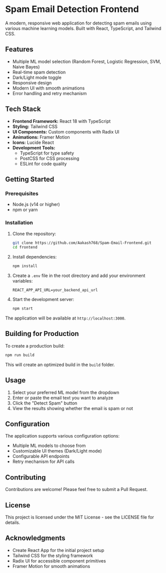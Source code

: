 # Spam Email Detection Frontend

A modern, responsive web application for detecting spam emails using various machine learning models. Built with React, TypeScript, and Tailwind CSS.

## Features

- Multiple ML model selection (Random Forest, Logistic Regression, SVM, Naive Bayes)
- Real-time spam detection
- Dark/Light mode toggle
- Responsive design
- Modern UI with smooth animations
- Error handling and retry mechanism

## Tech Stack

- **Frontend Framework:** React 18 with TypeScript
- **Styling:** Tailwind CSS
- **UI Components:** Custom components with Radix UI
- **Animations:** Framer Motion
- **Icons:** Lucide React
- **Development Tools:**
  - TypeScript for type safety
  - PostCSS for CSS processing
  - ESLint for code quality

## Getting Started

### Prerequisites

- Node.js (v14 or higher)
- npm or yarn

### Installation

1. Clone the repository:
   ```bash
   git clone https://github.com/Aakash768/Spam-Email-Frontend.git
   cd frontend
   ```

2. Install dependencies:
   ```bash
   npm install
   ```

3. Create a `.env` file in the root directory and add your environment variables:
   ```env
   REACT_APP_API_URL=your_backend_api_url
   ```

4. Start the development server:
   ```bash
   npm start
   ```

The application will be available at `http://localhost:3000`.

## Building for Production

To create a production build:

```bash
npm run build
```

This will create an optimized build in the `build` folder.

## Usage

1. Select your preferred ML model from the dropdown
2. Enter or paste the email text you want to analyze
3. Click the "Detect Spam" button
4. View the results showing whether the email is spam or not

## Configuration

The application supports various configuration options:

- Multiple ML models to choose from
- Customizable UI themes (Dark/Light mode)
- Configurable API endpoints
- Retry mechanism for API calls

## Contributing

Contributions are welcome! Please feel free to submit a Pull Request.

## License

This project is licensed under the MIT License - see the LICENSE file for details.

## Acknowledgments

- Create React App for the initial project setup
- Tailwind CSS for the styling framework
- Radix UI for accessible component primitives
- Framer Motion for smooth animations
